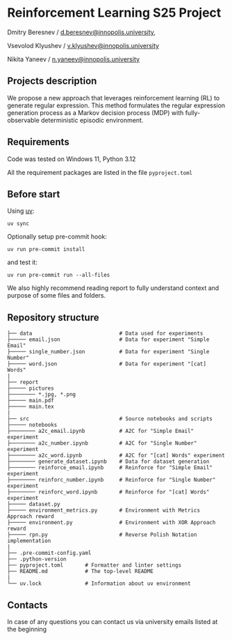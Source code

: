 # Reinforcement Learning S25 Project

Dmitry Beresnev / <d.beresnev@innopolis.university>, 

Vsevolod Klyushev / <v.klyushev@innopolis.university> 

Nikita Yaneev / <n.yaneev@innopolis.university>

## Projects description

We propose a new approach that leverages reinforcement learning (RL) to generate regular expression.
This method formulates the regular expression generation process as a Markov decision process (MDP)
with fully-observable deterministic episodic environment.

## Requirements

Code was tested on Windows 11, Python 3.12

All the requirement packages are listed in the file `pyproject.toml`

## Before start

Using [uv](https://docs.astral.sh/uv/):
```
uv sync
```

Optionally setup pre-commit hook:
```
uv run pre-commit install
```

and test it:
```
uv run pre-commit run --all-files
```

We also highly recommend reading report to fully understand context and purpose of some files and folders.

## Repository structure

```text
├── data                            # Data used for experiments
├───── email.json                   # Data for experiment "Simple Email"
├───── single_number.json           # Data for experiment "Single Number"
├───── word.json                    # Data for experiment "[cat] Words"
|
├── report                  
├───── pictures
├──────── *.jpg, *.png
├───── main.pdf
├───── main.tex
|
├── src                             # Source notebooks and scripts
├───── notebooks
├──────── a2c_email.ipynb           # A2C for "Simple Email" experiment
├──────── a2c_number.ipynb          # A2C for "Single Number" experiment
├──────── a2c_word.ipynb            # A2C for "[cat] Words" experiment
├──────── generate_dataset.ipynb    # Data for dataset generation
├──────── reinforce_email.ipynb     # Reinforce for "Simple Email" experiment
├──────── reinforc_number.ipynb     # Reinforce for "Single Number" experiment
├──────── reinforc_word.ipynb       # Reinforce for "[cat] Words" experiment
├───── dataset.py
├───── environment_metrics.py       # Environment with Metrics Approach reward
├───── environment.py               # Environment with XOR Approach reward
├───── rpn.py                       # Reverse Polish Notation implementation
|
├── .pre-commit-config.yaml
├── .python-version
├── pyproject.toml       # Formatter and linter settings
├── README.md            # The top-level README
|
└── uv.lock              # Information about uv environment
```

## Contacts

In case of any questions you can contact us via university emails listed at the beginning
